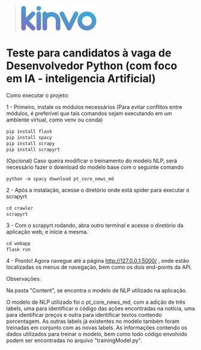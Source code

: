 > ![Logo Kinvo](https://github.com/kinvoapp/kinvo-mobile-test/blob/master/logo.svg)

# Teste para candidatos à vaga de Desenvolvedor Python (com foco em IA - inteligencia Artificial)  


Como executar o projeto:

1 - Primeiro, instale os módulos necessários (Para evitar conflitos entre módulos, é preferível que tais comandos sejam executando em um ambiente virtual, como venv ou conda)
  ```
  pip install flask
  pip install spacy
  pip install scrapy
  pip install scrapyrt
  ```
(Opcional) Caso queira modificar o treinamento do modelo NLP, será necessário fazer o download do modelo base com o seguinte comando
```
python -m spacy download pt_core_news_md
```
2 - Após a instalação, acesse o diretório onde está spider para executar o scrapyrt

```
cd crawler
scrapyrt
```
3 - Com o scrapyrt rodando, abra outro terminal e acesse o diretório da aplicação web, e inicie a mesma.

```
cd webapp
flask run
```

4 - Pronto! Agora navegue até a página http://127.0.0.1:5000/ , onde estão localizadas os menus de navegação, bem como os dois end-points da API.

Observações:

Na pasta "Content", se encontra o modelo de NLP utilizado na aplicação.

O modelo de NLP utilizado foi o pt_core_news_md, com a adição de três labels, uma para identificar o código das ações encontradas na notícia, uma para identificar preços e outra para identificar textos contendo porcentagem. As outras labels já existentes no modelo também foram treinadas em conjunto com as novas labels. As informações contendo os dados utilizados para treinar o modelo, bem como todo código envolvido podem ser encontradas no arquivo "trainingModel.py".
